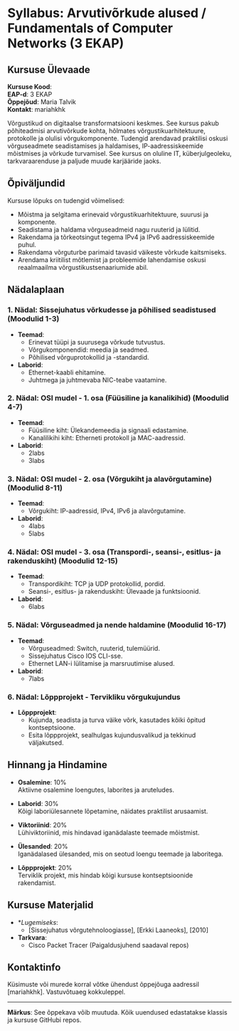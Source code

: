 # Syllabus: Arvutivõrkude alused / Fundamentals of Computer Networks (3 EKAP)

## Kursuse Ülevaade

**Kursuse Kood**:   
**EAP-d**: 3 EKAP  
**Õppejõud**: Maria Talvik  
**Kontakt**: mariahkhk

Võrgustikud on digitaalse transformatsiooni keskmes. See kursus pakub põhiteadmisi arvutivõrkude kohta, hõlmates võrgustikuarhitektuure, protokolle ja olulisi võrgukomponente. Tudengid arendavad praktilisi oskusi võrguseadmete seadistamises ja haldamises, IP-aadressiskeemide mõistmises ja võrkude turvamisel. See kursus on oluline IT, küberjulgeoleku, tarkvaraarenduse ja paljude muude karjääride jaoks.

## Õpiväljundid

Kursuse lõpuks on tudengid võimelised:
- Mõistma ja selgitama erinevaid võrgustikuarhitektuure, suurusi ja komponente.
- Seadistama ja haldama võrguseadmeid nagu ruuterid ja lülitid.
- Rakendama ja tõrkeotsingut tegema IPv4 ja IPv6 aadressiskeemide puhul.
- Rakendama võrguturbe parimaid tavasid väikeste võrkude kaitsmiseks.
- Arendama kriitilist mõtlemist ja probleemide lahendamise oskusi reaalmaailma võrgustikustsenaariumide abil.

## Nädalaplaan

### **1. Nädal: Sissejuhatus võrkudesse ja põhilised seadistused (Moodulid 1-3)**
- **Teemad**:
  - Erinevat tüüpi ja suurusega võrkude tutvustus.
  - Võrgukomponendid: meedia ja seadmed.
  - Põhilised võrguprotokollid ja -standardid.
- **Laborid**:
  - Ethernet-kaabli ehitamine.
  - Juhtmega ja juhtmevaba NIC-teabe vaatamine.

### **2. Nädal: OSI mudel - 1. osa (Füüsiline ja kanalikihid) (Moodulid 4-7)**
- **Teemad**:
  - Füüsiline kiht: Ülekandemeedia ja signaali edastamine.
  - Kanalilikihi kiht: Etherneti protokoll ja MAC-aadressid.
- **Laborid**:
  - 2labs
  - 3labs

### **3. Nädal: OSI mudel - 2. osa (Võrgukiht ja alavõrgutamine) (Moodulid 8-11)**
- **Teemad**:
  - Võrgukiht: IP-aadressid, IPv4, IPv6 ja alavõrgutamine.
- **Laborid**:
  - 4labs
  - 5labs

### **4. Nädal: OSI mudel - 3. osa (Transpordi-, seansi-, esitlus- ja rakenduskiht) (Moodulid 12-15)**
- **Teemad**:
  - Transpordikiht: TCP ja UDP protokollid, pordid.
  - Seansi-, esitlus- ja rakenduskiht: Ülevaade ja funktsioonid.
- **Laborid**:
  - 6labs

### **5. Nädal: Võrguseadmed ja nende haldamine (Moodulid 16-17)**
- **Teemad**:
  - Võrguseadmed: Switch, ruuterid, tulemüürid.
  - Sissejuhatus Cisco IOS CLI-sse.
  - Ethernet LAN-i lülitamise ja marsruutimise alused.
- **Laborid**:
  - 7labs

### **6. Nädal: Lõppprojekt - Tervikliku võrgukujundus**
- **Lõppprojekt**:
  - Kujunda, seadista ja turva väike võrk, kasutades kõiki õpitud kontseptsioone.
  - Esita lõppprojekt, sealhulgas kujundusvalikud ja tekkinud väljakutsed.

## Hinnang ja Hindamine

- **Osalemine**: 10%  
  Aktiivne osalemine loengutes, laborites ja aruteludes.
  
- **Laborid**: 30%  
  Kõigi laboriülesannete lõpetamine, näidates praktilist arusaamist.

- **Viktoriinid**: 20%  
  Lühiviktoriinid, mis hindavad iganädalaste teemade mõistmist.

- **Ülesanded**: 20%  
  Iganädalased ülesanded, mis on seotud loengu teemade ja laboritega.

- **Lõppprojekt**: 20%  
  Terviklik projekt, mis hindab kõigi kursuse kontseptsioonide rakendamist.

## Kursuse Materjalid

- **Lugemiseks*:
  - [Sissejuhatus võrgutehnoloogiasse], [Erkki Laaneoks], [2010]
- **Tarkvara**:
  - Cisco Packet Tracer (Paigaldusjuhend saadaval repos)

## Kontaktinfo

Küsimuste või murede korral võtke ühendust õppejõuga aadressil [mariahkhk]. Vastuvõtuaeg kokkuleppel.

---

**Märkus**: See õppekava võib muutuda. Kõik uuendused edastatakse klassis ja kursuse GitHubi repos.
